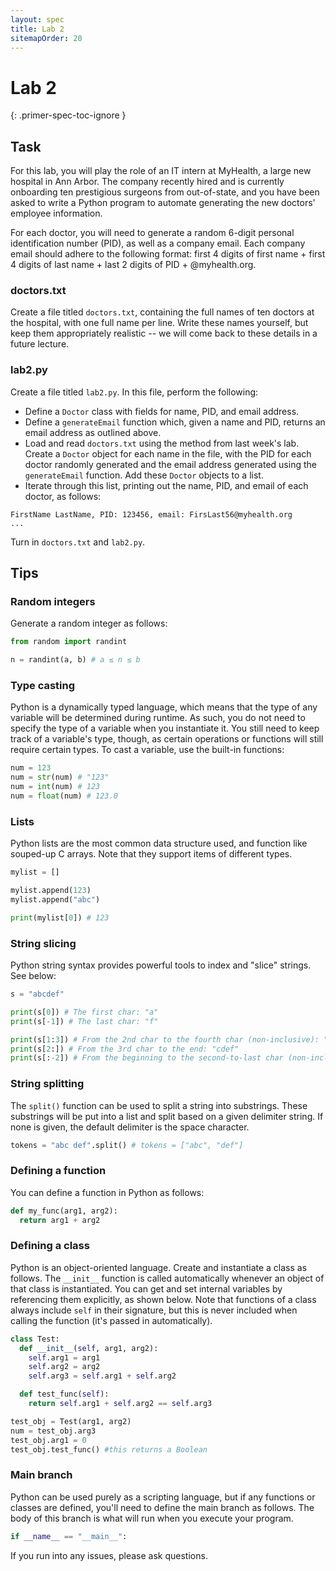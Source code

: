 ```yaml
---
layout: spec
title: Lab 2
sitemapOrder: 20
---
```


Lab 2
==========================
{: .primer-spec-toc-ignore }


## Task
For this lab, you will play the role of an IT intern at MyHealth, a large new hospital in Ann Arbor. The company recently hired and is currently onboarding ten prestigious surgeons from out-of-state, and you have been asked to write a Python program to automate generating the new doctors' employee information.

For each doctor, you will need to generate a random 6-digit personal identification number (PID), as well as a company email. Each company email should adhere to the following format: first 4 digits of first name + first 4 digits of last name + last 2 digits of PID + @myhealth.org.

### doctors.txt
Create a file titled `doctors.txt`, containing the full names of ten doctors at the hospital, with one full name per line. Write these names yourself, but keep them appropriately realistic -- we will come back to these details in a future lecture.

### lab2.py
Create a file titled `lab2.py`. In this file, perform the following:

* Define a `Doctor` class with fields for name, PID, and email address.
* Define a `generateEmail` function which, given a name and PID, returns an email address as outlined above.
* Load and read `doctors.txt` using the method from last week's lab. Create a `Doctor` object for each name in the file, with the PID for each doctor randomly generated and the email address generated using the `generateEmail` function. Add these `Doctor` objects to a list.
* Iterate through this list, printing out the name, PID, and email of each doctor, as follows:

```console
FirstName LastName, PID: 123456, email: FirsLast56@myhealth.org
...
```

Turn in `doctors.txt` and `lab2.py`.

## Tips
### Random integers
Generate a random integer as follows:
```python
from random import randint

n = randint(a, b) # a ≤ n ≤ b
```

### Type casting
Python is a dynamically typed language, which means that the type of any variable will be determined during runtime. As such, you do not need to specify the type of a variable when you instantiate it. You still need to keep track of a variable's type, though, as certain operations or functions will still require certain types. To cast a variable, use the built-in functions:
```python
num = 123
num = str(num) # "123"
num = int(num) # 123
num = float(num) # 123.0
```

### Lists
Python lists are the most common data structure used, and function like souped-up C arrays. Note that they support items of different types.
```python
mylist = []

mylist.append(123)
mylist.append("abc")

print(mylist[0]) # 123
```

### String slicing
Python string syntax provides powerful tools to index and "slice" strings. See below:
```python
s = "abcdef"

print(s[0]) # The first char: "a"
print(s[-1]) # The last char: "f"

print(s[1:3]) # From the 2nd char to the fourth char (non-inclusive): "bc"
print(s[2:]) # From the 3rd char to the end: "cdef"
print(s[:-2]) # From the beginning to the second-to-last char (non-inclusive), "abcd"
```

### String splitting
The `split()` function can be used to split a string into substrings. These substrings will be put into a list and split based on a given delimiter string. If none is given, the default delimiter is the space character.
```python
tokens = "abc def".split() # tokens = ["abc", "def"]
```

### Defining a function
You can define a function in Python as follows:
```python
def my_func(arg1, arg2):
  return arg1 + arg2
```

### Defining a class
Python is an object-oriented language. Create and instantiate a class as follows. The `__init__` function is called automatically whenever an object of that class is instantiated. You can get and set internal variables by referencing them explicitly, as shown below.  Note that functions of a class always include `self` in their signature, but this is never included when calling the function (it's passed in automatically).
```python
class Test:
  def __init__(self, arg1, arg2):
    self.arg1 = arg1
    self.arg2 = arg2
    self.arg3 = self.arg1 + self.arg2

  def test_func(self):
    return self.arg1 + self.arg2 == self.arg3

test_obj = Test(arg1, arg2)
num = test_obj.arg3
test_obj.arg1 = 0
test_obj.test_func() #this returns a Boolean
```

### Main branch
Python can be used purely as a scripting language, but if any functions or classes are defined, you'll need to define the main branch as follows. The body of this branch is what will run when you execute your program.
```python
if __name__ == "__main__":
```

If you run into any issues, please ask questions.
